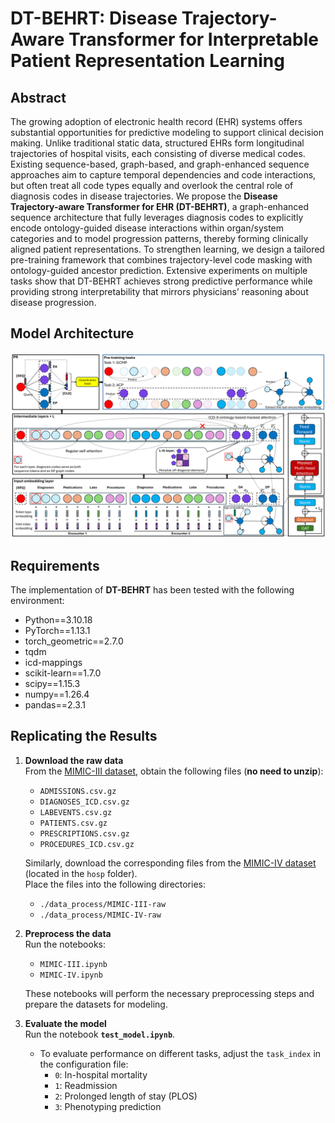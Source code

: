 # DT-BEHRT: Disease Trajectory-Aware Transformer for Interpretable Patient Representation Learning

## Abstract
The growing adoption of electronic health record (EHR) systems offers substantial opportunities for predictive modeling to support clinical decision making. Unlike traditional static data, structured EHRs form longitudinal trajectories of hospital visits, each consisting of diverse medical codes. Existing sequence-based, graph-based, and graph-enhanced sequence approaches aim to capture temporal dependencies and code interactions, but often treat all code types equally and overlook the central role of diagnosis codes in disease trajectories. We propose the **Disease Trajectory-aware Transformer for EHR (DT-BEHRT)**, a graph-enhanced sequence architecture that fully leverages diagnosis codes to explicitly encode ontology-guided disease interactions within organ/system categories and to model progression patterns, thereby forming clinically aligned patient representations. To strengthen learning, we design a tailored pre-training framework that combines trajectory-level code masking with ontology-guided ancestor prediction. Extensive experiments on multiple tasks show that DT-BEHRT achieves strong predictive performance while providing strong interpretability that mirrors physicians’ reasoning about disease progression.

## Model Architecture

![DT-BEHRT Architecture](figures/architecture-final.jpg)

## Requirements
The implementation of **DT-BEHRT** has been tested with the following environment:

- Python==3.10.18  
- PyTorch==1.13.1  
- torch_geometric==2.7.0  
- tqdm  
- icd-mappings  
- scikit-learn==1.7.0  
- scipy==1.15.3  
- numpy==1.26.4 
- pandas==2.3.1  

## Replicating the Results
1. **Download the raw data**  
   From the [MIMIC-III dataset](https://physionet.org/content/mimiciii/1.4/), obtain the following files (**no need to unzip**):  
   - `ADMISSIONS.csv.gz`  
   - `DIAGNOSES_ICD.csv.gz`  
   - `LABEVENTS.csv.gz`  
   - `PATIENTS.csv.gz`  
   - `PRESCRIPTIONS.csv.gz`  
   - `PROCEDURES_ICD.csv.gz`  

   Similarly, download the corresponding files from the [MIMIC-IV dataset](https://physionet.org/content/mimiciv/3.1/) (located in the `hosp` folder).  
   Place the files into the following directories:  
   - `./data_process/MIMIC-III-raw`  
   - `./data_process/MIMIC-IV-raw`  

2. **Preprocess the data**  
   Run the notebooks:  
   - `MIMIC-III.ipynb`  
   - `MIMIC-IV.ipynb`  
   
   These notebooks will perform the necessary preprocessing steps and prepare the datasets for modeling.  

3. **Evaluate the model**  
   Run the notebook **`test_model.ipynb`**.  
   - To evaluate performance on different tasks, adjust the `task_index` in the configuration file:  
     - `0`: In-hospital mortality  
     - `1`: Readmission  
     - `2`: Prolonged length of stay (PLOS)  
     - `3`: Phenotyping prediction  